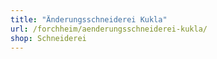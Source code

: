 ```yaml
---
title: "Änderungsschneiderei Kukla"
url: /forchheim/aenderungsschneiderei-kukla/
shop: Schneiderei
---
```

